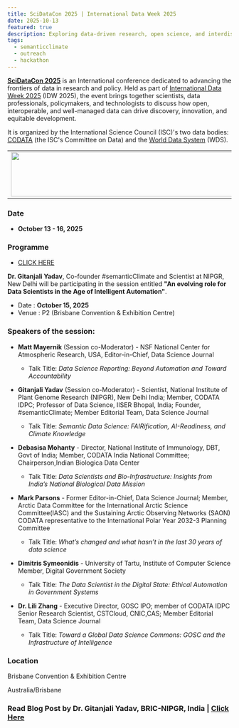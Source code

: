 ```yaml
---
title: SciDataCon 2025 | International Data Week 2025
date: 2025-10-13
featured: true
description: Exploring data-driven research, open science, and interdisciplinary collaboration  
tags:
  - semanticclimate
  - outreach
  - hackathon
---
```


**[SciDataCon 2025](https://scidatacon.org/event/9/)** is an International conference dedicated to advancing the frontiers of data in research and policy. Held as part of [International Data Week 2025](https://idw2025.org/) (IDW 2025), the event brings together scientists, data professionals, policymakers, and technologists to discuss how open, interoperable, and well-managed data can drive discovery, innovation, and equitable development.

It is organized by the International Science Council (ISC)'s two data bodies: [CODATA](https://codata.org/) (the ISC's Committee on Data) and the [World Data System](https://worlddatasystem.org/) (WDS). 


<table>
  <tr>
    <td>
      <img src='{{ "/static/img/events_all/idw_p1.png" | url }}' width="500" height="100">
    </td>
  </tr>
</table>

### Date

- **October 13 - 16, 2025**

### Programme
- [CLICK HERE](https://scidatacon.org/event/9/timetable/#20251013)

**Dr. Gitanjali Yadav**, Co-founder #semanticClimate and Scientist at NIPGR, New Delhi will be participating in the session entitled **"An evolving role for Data Scientists in the Age of Intelligent Automation"**.

- Date : **October 15, 2025**
- Venue :  P2 (Brisbane Convention & Exhibition Centre)

### Speakers of the session:

- **Matt Mayernik** (Session co-Moderator) - NSF National Center for Atmospheric Research, USA, Editor-in-Chief, Data Science Journal
    - Talk Title: *Data Science Reporting: Beyond Automation and Toward Accountability*
  
- **Gitanjali Yadav** (Session co-Moderator) - Scientist, National Institute of Plant Genome Research (NIPGR), New Delhi India; Member, CODATA IDPC; Professor of Data Science, IISER Bhopal, India; Founder, #semanticClimate; Member Editorial Team, Data Science Journal
    - Talk Title: *Semantic Data Science: FAIRification, AI-Readiness, and Climate Knowledge*
  
- **Debasisa Mohanty** - Director, National Institute of Immunology, DBT, Govt of India; Member, CODATA India National Committee; Chairperson,Indian Biologica Data Center
    - Talk Title: *Data Scientists and Bio-Infrastructure: Insights from India’s National Biological Data Mission*
  
- **Mark Parsons** - Former Editor-in-Chief, Data Science Journal; Member, Arctic Data Committee for the International Arctic Science Committee(IASC) and the Sustaining Arctic Observing Networks (SAON) CODATA representative to the International Polar Year 2032-3 Planning Committee
    - Talk Title: *What’s changed and what hasn’t in the last 30 years of data science*
  
- **Dimitris Symeonidis** - University of Tartu, Institute of Computer Science Member, Digital Government Society
    - Talk Title: *The Data Scientist in the Digital State: Ethical Automation in Government Systems*

- **Dr. Lili Zhang** - Executive Director, GOSC IPO; member of CODATA IDPC Senior Research Scientist, CSTCloud, CNIC,CAS; Member Editorial Team, Data Science Journal
    - Talk Title: *Toward a Global Data Science Commons: GOSC and the Infrastructure of Intelligence*

### Location

Brisbane Convention & Exhibition Centre

Australia/Brisbane 

### Read Blog Post by Dr. Gitanjali Yadav, BRIC-NIPGR, India | [Click Here](https://semanticclimate.github.io/p/en/posts/blog1_GY/)

